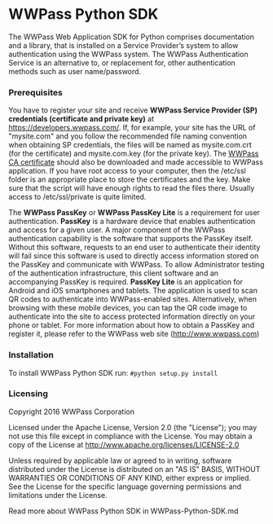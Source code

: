 # WWPass Python SDK

The WWPass Web Application SDK for Python comprises documentation and a library,  that is installed on a Service Provider’s system to allow authentication using the WWPass system. The WWPass Authentication Service is an alternative to, or replacement for, other authentication methods such as user name/password.

### Prerequisites
You have to register your site and receive **WWPass Service Provider (SP) credentials (certificate and private key)** at <https://developers.wwpass.com/>. If, for example, your site has the URL of "mysite.com" and you follow the recommended file naming convention when obtaining SP credentials, the files will be named as mysite.com.crt (for the certificate) and mysite.com.key (for the private key). The [WWPass CA certificate](https://developers.wwpass.com/downloads/wwpass.ca) should also be downloaded and made accessible to WWPass application. If you have root access to your computer, then the /etc/ssl folder is an appropriate place to store the certificates and the key.  Make sure that the script will have enough rights to read the files there. Usually access to /etc/ssl/private is quite limited.

The **WWPass PassKey** or **WWPass PassKey Lite** is a requirement for user authentication. 
**PassKey** is a hardware device that enables authentication and access for a given user.  A major component of the WWPass authentication capability is the software that supports the PassKey itself. Without this software, requests to an end user to authenticate their identity will fail since this software is used to directly access information stored on the PassKey and communicate with WWPass. To allow Administrator testing of the authentication infrastructure, this client software and an accompanying PassKey is required. 
**PassKey Lite** is an application for Android and iOS smartphones and tablets. The application is used to scan QR codes to authenticate into WWPass-enabled sites. Alternatively, when browsing with these mobile devices, you can tap the QR code image to authenticate into the site to access protected information directly on your phone or tablet. 
For more information about how to obtain a PassKey and register it, please refer to the WWPass web site (<http://www.wwpass.com>)  

### Installation
To install WWPass Python SDK run: `#python setup.py install`

### Licensing
Copyright 2016 WWPass Corporation

Licensed under the Apache License, Version 2.0 (the "License");
you may not use this file except in compliance with the License.
You may obtain a copy of the License at
<http://www.apache.org/licenses/LICENSE-2.0>

Unless required by applicable law or agreed to in writing, software
distributed under the License is distributed on an "AS IS" BASIS,
WITHOUT WARRANTIES OR CONDITIONS OF ANY KIND, either express or implied.
See the License for the specific language governing permissions and
limitations under the License.

Read more about WWPass Python SDK in WWPass-Python-SDK.md